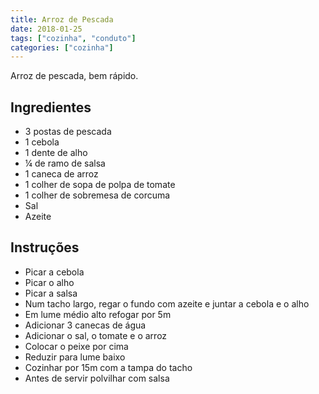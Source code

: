 ```yaml
---
title: Arroz de Pescada
date: 2018-01-25
tags: ["cozinha", "conduto"]
categories: ["cozinha"]
---
```


Arroz de pescada, bem rápido.
<!--more-->

## Ingredientes
* 3 postas de pescada
* 1 cebola
* 1 dente de alho
* ¼ de ramo de salsa
* 1 caneca de arroz 
* 1 colher de sopa de polpa de tomate
* 1 colher de sobremesa de corcuma
* Sal
* Azeite

## Instruções
* Picar a cebola
* Picar o alho
* Picar a salsa
* Num tacho largo, regar o fundo com azeite e juntar a cebola e o alho
* Em lume médio alto refogar por 5m
* Adicionar 3 canecas de água
* Adicionar o sal, o tomate e o arroz
* Colocar o peixe por cima
* Reduzir para lume baixo
* Cozinhar por 15m com a tampa do tacho
* Antes de servir polvilhar com salsa